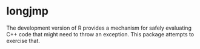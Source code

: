 # longjmp

The development version of R provides a mechanism for safely evaluating C++
code that might need to throw an exception. This package attempts to exercise
that.

